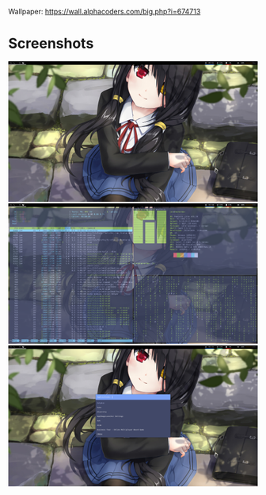 
Wallpaper: https://wall.alphacoders.com/big.php?i=674713

# Screenshots
  ![Screenshot-0.png](https://github.com/JCZajeq/dotfiles/blob/main/screenshots/Screenshot-0.png)
  ![Screenshot-1.png](https://github.com/JCZajeq/dotfiles/blob/main/screenshots/Screenshot-1.png)
  ![Screenshot-2.png](https://github.com/JCZajeq/dotfiles/blob/main/screenshots/Screenshot-2.png)
